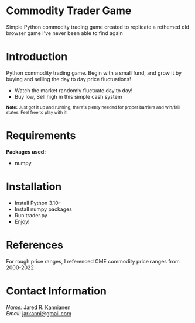# Commodity Trader Game
Simple Python commodity trading game created to replicate a rethemed old browser game I've never been able to find again

# Introduction
Python commodity trading game.  Begin with a small fund, and grow it by buying and selling the day to day price fluctuations!
- Watch the market randomly fluctuate day to day!
- Buy low, Sell high in this simple cash system

<sub>**Note:** Just got it up and running, there's plenty needed for proper barriers and win/fail states.  Feel free to play with it!</sub>

# Requirements
**Packages used:**
- numpy

# Installation
- Install Python 3.10+
- Install numpy packages
- Run trader.py
- Enjoy!

# References
For rough price ranges, I referenced CME commodity price ranges from 2000-2022

# Contact Information
_Name:_ Jared R. Kannianen
<br />
_Email:_ jarkanni@gmail.com

